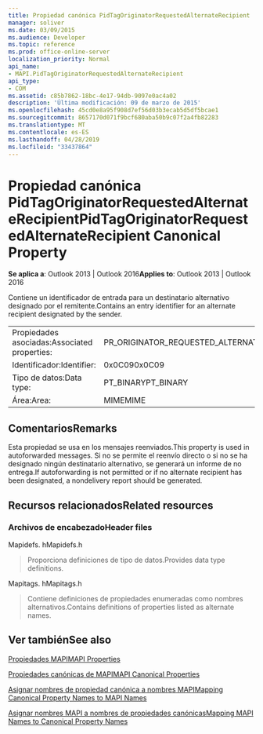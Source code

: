 ```yaml
---
title: Propiedad canónica PidTagOriginatorRequestedAlternateRecipient
manager: soliver
ms.date: 03/09/2015
ms.audience: Developer
ms.topic: reference
ms.prod: office-online-server
localization_priority: Normal
api_name:
- MAPI.PidTagOriginatorRequestedAlternateRecipient
api_type:
- COM
ms.assetid: c85b7862-18bc-4e17-94db-9097e0ac4a02
description: 'Última modificación: 09 de marzo de 2015'
ms.openlocfilehash: 45cd0e8a95f908d7ef56d03b3ecab5d5df5bcae1
ms.sourcegitcommit: 8657170d071f9bcf680aba50b9c07f2a4fb82283
ms.translationtype: MT
ms.contentlocale: es-ES
ms.lasthandoff: 04/28/2019
ms.locfileid: "33437864"
---
```

# <a name="pidtagoriginatorrequestedalternaterecipient-canonical-property"></a><span data-ttu-id="bbea0-103">Propiedad canónica PidTagOriginatorRequestedAlternateRecipient</span><span class="sxs-lookup"><span data-stu-id="bbea0-103">PidTagOriginatorRequestedAlternateRecipient Canonical Property</span></span>

  
  
<span data-ttu-id="bbea0-104">**Se aplica a**: Outlook 2013 | Outlook 2016</span><span class="sxs-lookup"><span data-stu-id="bbea0-104">**Applies to**: Outlook 2013 | Outlook 2016</span></span> 
  
<span data-ttu-id="bbea0-105">Contiene un identificador de entrada para un destinatario alternativo designado por el remitente.</span><span class="sxs-lookup"><span data-stu-id="bbea0-105">Contains an entry identifier for an alternate recipient designated by the sender.</span></span>
  
|||
|:-----|:-----|
|<span data-ttu-id="bbea0-106">Propiedades asociadas:</span><span class="sxs-lookup"><span data-stu-id="bbea0-106">Associated properties:</span></span>  <br/> |<span data-ttu-id="bbea0-107">PR_ORIGINATOR_REQUESTED_ALTERNATE_RECIPIENT</span><span class="sxs-lookup"><span data-stu-id="bbea0-107">PR_ORIGINATOR_REQUESTED_ALTERNATE_RECIPIENT</span></span>  <br/> |
|<span data-ttu-id="bbea0-108">Identificador:</span><span class="sxs-lookup"><span data-stu-id="bbea0-108">Identifier:</span></span>  <br/> |<span data-ttu-id="bbea0-109">0x0C09</span><span class="sxs-lookup"><span data-stu-id="bbea0-109">0x0C09</span></span>  <br/> |
|<span data-ttu-id="bbea0-110">Tipo de datos:</span><span class="sxs-lookup"><span data-stu-id="bbea0-110">Data type:</span></span>  <br/> |<span data-ttu-id="bbea0-111">PT_BINARY</span><span class="sxs-lookup"><span data-stu-id="bbea0-111">PT_BINARY</span></span>  <br/> |
|<span data-ttu-id="bbea0-112">Área:</span><span class="sxs-lookup"><span data-stu-id="bbea0-112">Area:</span></span>  <br/> |<span data-ttu-id="bbea0-113">MIME</span><span class="sxs-lookup"><span data-stu-id="bbea0-113">MIME</span></span>  <br/> |
   
## <a name="remarks"></a><span data-ttu-id="bbea0-114">Comentarios</span><span class="sxs-lookup"><span data-stu-id="bbea0-114">Remarks</span></span>

<span data-ttu-id="bbea0-115">Esta propiedad se usa en los mensajes reenviados.</span><span class="sxs-lookup"><span data-stu-id="bbea0-115">This property is used in autoforwarded messages.</span></span> <span data-ttu-id="bbea0-116">Si no se permite el reenvío directo o si no se ha designado ningún destinatario alternativo, se generará un informe de no entrega.</span><span class="sxs-lookup"><span data-stu-id="bbea0-116">If autoforwarding is not permitted or if no alternate recipient has been designated, a nondelivery report should be generated.</span></span>
  
## <a name="related-resources"></a><span data-ttu-id="bbea0-117">Recursos relacionados</span><span class="sxs-lookup"><span data-stu-id="bbea0-117">Related resources</span></span>

### <a name="header-files"></a><span data-ttu-id="bbea0-118">Archivos de encabezado</span><span class="sxs-lookup"><span data-stu-id="bbea0-118">Header files</span></span>

<span data-ttu-id="bbea0-119">Mapidefs. h</span><span class="sxs-lookup"><span data-stu-id="bbea0-119">Mapidefs.h</span></span>
  
> <span data-ttu-id="bbea0-120">Proporciona definiciones de tipo de datos.</span><span class="sxs-lookup"><span data-stu-id="bbea0-120">Provides data type definitions.</span></span>
    
<span data-ttu-id="bbea0-121">Mapitags. h</span><span class="sxs-lookup"><span data-stu-id="bbea0-121">Mapitags.h</span></span>
  
> <span data-ttu-id="bbea0-122">Contiene definiciones de propiedades enumeradas como nombres alternativos.</span><span class="sxs-lookup"><span data-stu-id="bbea0-122">Contains definitions of properties listed as alternate names.</span></span>
    
## <a name="see-also"></a><span data-ttu-id="bbea0-123">Ver también</span><span class="sxs-lookup"><span data-stu-id="bbea0-123">See also</span></span>



[<span data-ttu-id="bbea0-124">Propiedades MAPI</span><span class="sxs-lookup"><span data-stu-id="bbea0-124">MAPI Properties</span></span>](mapi-properties.md)
  
[<span data-ttu-id="bbea0-125">Propiedades canónicas de MAPI</span><span class="sxs-lookup"><span data-stu-id="bbea0-125">MAPI Canonical Properties</span></span>](mapi-canonical-properties.md)
  
[<span data-ttu-id="bbea0-126">Asignar nombres de propiedad canónica a nombres MAPI</span><span class="sxs-lookup"><span data-stu-id="bbea0-126">Mapping Canonical Property Names to MAPI Names</span></span>](mapping-canonical-property-names-to-mapi-names.md)
  
[<span data-ttu-id="bbea0-127">Asignar nombres MAPI a nombres de propiedades canónicas</span><span class="sxs-lookup"><span data-stu-id="bbea0-127">Mapping MAPI Names to Canonical Property Names</span></span>](mapping-mapi-names-to-canonical-property-names.md)

